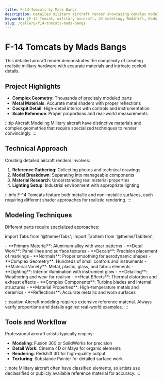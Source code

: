 ```yaml
---
title: F-14 Tomcats by Mads Bangs
description: Detailed military aircraft render showcasing complex modeling and materials techniques for realistic metal and cockpit visualization.
keywords: [F-14 Tomcat, military aircraft, 3D modeling, Redshift, Mads Bangs, aircraft visualization]
slug: /gallery/f14-tomcats-mads-bangs
---
```


# F-14 Tomcats by Mads Bangs

This detailed aircraft render demonstrates the complexity of creating realistic military hardware with accurate materials and intricate cockpit details.

## Project Highlights

- **Complex Geometry**: Thousands of precisely modeled parts
- **Metal Materials**: Accurate metal shaders with proper reflections
- **Cockpit Detail**: High-detail interior with controls and instrumentation
- **Scale Reference**: Proper proportions and real-world measurements

:::tip Aircraft Modeling
Military aircraft have distinctive materials and complex geometries that require specialized techniques to render convincingly.
:::

## Technical Approach

Creating detailed aircraft renders involves:

1. **Reference Gathering**: Collecting photos and technical drawings
2. **Model Breakdown**: Separating into manageable components
3. **Material Research**: Understanding real material properties
4. **Lighting Setup**: Industrial environment with appropriate lighting

:::info
F-14 Tomcats feature both metallic and non-metallic surfaces, each requiring different shader approaches for realistic rendering.
:::

## Modeling Techniques

Different parts require specialized approaches:

import Tabs from '@theme/Tabs';
import TabItem from '@theme/TabItem';

<Tabs>
  <TabItem value="fuselage" label="Fuselage" default>
    - **Primary Material**: Aluminum alloy with wear patterns
    - **Detail Work**: Panel lines and surface textures
    - **Decals**: Precision placement of markings
    - **Normals**: Proper smoothing for aerodynamic shapes
  </TabItem>
  <TabItem value="cockpit" label="Cockpit">
    - **Complex Geometry**: Hundreds of small controls and instruments
    - **Material Variety**: Metal, plastic, glass, and fabric elements
    - **Lighting**: Interior illumination with instrument glow
    - **Detailing**: Weathering and wear for realism
  </TabItem>
  <TabItem value="engine" label="Engine">
    - **Heat Effects**: Thermal distortion and exhaust effects
    - **Complex Components**: Turbine blades and internal structures
    - **Material Properties**: High-temperature metals and ceramics
    - **Reflections**: Accurate metallic and worn surfaces
  </TabItem>
</Tabs>

:::caution
Aircraft modeling requires extensive reference material. Always verify proportions and details against real-world examples.
:::

## Tools and Workflow

Professional aircraft artists typically employ:

- **Modeling**: Fusion 360 or SolidWorks for precision
- **Detail Work**: Cinema 4D or Maya for organic elements
- **Rendering**: Redshift 3D for high-quality output
- **Texturing**: Substance Painter for detailed surface work

:::note
Military aircraft often have classified elements, so artists use declassified or publicly available reference material for accuracy.
:::